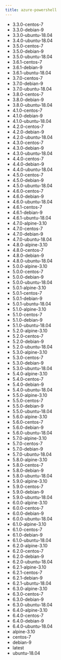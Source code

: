 ```yaml
---
title: azure-powershell
---
```

- 3.3.0-centos-7
- 3.3.0-debian-9
- 3.3.0-ubuntu-18.04
- 3.4.0-ubuntu-18.04
- 3.5.0-centos-7
- 3.5.0-debian-9
- 3.5.0-ubuntu-18.04
- 3.6.1-centos-7
- 3.6.1-debian-9
- 3.6.1-ubuntu-18.04
- 3.7.0-centos-7
- 3.7.0-debian-9
- 3.7.0-ubuntu-18.04
- 3.8.0-centos-7
- 3.8.0-debian-9
- 3.8.0-ubuntu-18.04
- 4.1.0-centos-7
- 4.1.0-debian-9
- 4.1.0-ubuntu-18.04
- 4.2.0-centos-7
- 4.2.0-debian-9
- 4.2.0-ubuntu-18.04
- 4.3.0-centos-7
- 4.3.0-debian-9
- 4.3.0-ubuntu-18.04
- 4.4.0-centos-7
- 4.4.0-debian-9
- 4.4.0-ubuntu-18.04
- 4.5.0-centos-7
- 4.5.0-debian-9
- 4.5.0-ubuntu-18.04
- 4.6.0-centos-7
- 4.6.0-debian-9
- 4.6.0-ubuntu-18.04
- 4.6.1-centos-7
- 4.6.1-debian-9
- 4.6.1-ubuntu-18.04
- 4.7.0-alpine-3.10
- 4.7.0-centos-7
- 4.7.0-debian-9
- 4.7.0-ubuntu-18.04
- 4.8.0-alpine-3.10
- 4.8.0-centos-7
- 4.8.0-debian-9
- 4.8.0-ubuntu-18.04
- 5.0.0-alpine-3.10
- 5.0.0-centos-7
- 5.0.0-debian-9
- 5.0.0-ubuntu-18.04
- 5.0.1-alpine-3.10
- 5.0.1-centos-7
- 5.0.1-debian-9
- 5.0.1-ubuntu-18.04
- 5.1.0-alpine-3.10
- 5.1.0-centos-7
- 5.1.0-debian-9
- 5.1.0-ubuntu-18.04
- 5.2.0-alpine-3.10
- 5.2.0-centos-7
- 5.2.0-debian-9
- 5.2.0-ubuntu-18.04
- 5.3.0-alpine-3.10
- 5.3.0-centos-7
- 5.3.0-debian-9
- 5.3.0-ubuntu-18.04
- 5.4.0-alpine-3.10
- 5.4.0-centos-7
- 5.4.0-debian-9
- 5.4.0-ubuntu-18.04
- 5.5.0-alpine-3.10
- 5.5.0-centos-7
- 5.5.0-debian-9
- 5.5.0-ubuntu-18.04
- 5.6.0-alpine-3.10
- 5.6.0-centos-7
- 5.6.0-debian-9
- 5.6.0-ubuntu-18.04
- 5.7.0-alpine-3.10
- 5.7.0-centos-7
- 5.7.0-debian-9
- 5.7.0-ubuntu-18.04
- 5.8.0-alpine-3.10
- 5.8.0-centos-7
- 5.8.0-debian-9
- 5.8.0-ubuntu-18.04
- 5.9.0-alpine-3.10
- 5.9.0-centos-7
- 5.9.0-debian-9
- 5.9.0-ubuntu-18.04
- 6.0.0-alpine-3.10
- 6.0.0-centos-7
- 6.0.0-debian-9
- 6.0.0-ubuntu-18.04
- 6.1.0-alpine-3.10
- 6.1.0-centos-7
- 6.1.0-debian-9
- 6.1.0-ubuntu-18.04
- 6.2.0-alpine-3.10
- 6.2.0-centos-7
- 6.2.0-debian-9
- 6.2.0-ubuntu-18.04
- 6.2.1-alpine-3.10
- 6.2.1-centos-7
- 6.2.1-debian-9
- 6.2.1-ubuntu-18.04
- 6.3.0-alpine-3.10
- 6.3.0-centos-7
- 6.3.0-debian-9
- 6.3.0-ubuntu-18.04
- 6.4.0-alpine-3.10
- 6.4.0-centos-7
- 6.4.0-debian-9
- 6.4.0-ubuntu-18.04
- alpine-3.10
- centos-7
- debian-9
- latest
- ubuntu-18.04
